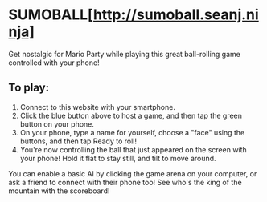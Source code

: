 # SUMOBALL[http://sumoball.seanj.ninja]
Get nostalgic for Mario Party while playing this great ball-rolling game controlled with your phone!

## To play:
1.  Connect to this website with your smartphone.
2.  Click the blue button above to host a game, and then tap the green button on your phone.
3.  On your phone, type a name for yourself, choose a "face" using the buttons, and then tap Ready to roll!
4.  You're now controlling the ball that just appeared on the screen with your phone! Hold it flat to stay still, and tilt to move around.

You can enable a basic AI by clicking the game arena on your computer, or ask a friend to connect with their phone too! See who's the king of the mountain with the scoreboard!
